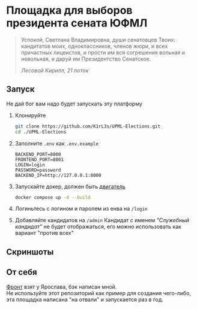 # Площадка для выборов президента сената ЮФМЛ

> Успокой, Светлана Владимировна, души сенатовцев Твоих: кандитатов моих, одноклассников, членов жюри, и всех причастных лицеистов, и прости им вся согрешения вольная и невольная, и даруй им Президентство Сенатское.
> 
> <cite> Лесовой Кирилл, 21 поток </cite>

## Запуск

Не дай бог вам надо будет запускать эту платформу

1. Клонируйте
    ```bash
    git clone https://github.com/K1rL3s/UPML-Elections.git
    cd ./UPML-Elections
    ```

2. Заполните `.env` как `.env.example`
    ```dotenv
    BACKEND_PORT=8000
    FRONTEND_PORT=8001
    LOGIN=login
    PASSWORD=password
    BACKEND_IP=http://127.0.0.1:8000
    ```

3. Запускайте докер, должен быть [двигатель](https://docs.docker.com/engine/install/)
    ```bash
    docker compose up -d --build
    ```

4. Логиньтесь с логином и паролем из енва на `/login`
5. Добавляйте кандидатов на `/admin`
    Кандидат с именем _"Служебный кандидат"_ не будет отображаться, его можно использовать как вариант "против всех"

## Скриншоты




## От себя

[Фронт](https://github.com/yaroslav-asu/UpmlElectionsFrontend) взят у Ярослава, бэк написан мной. \
Не используйте этот репозиторий как пример для создания чего-либо, эта площадка написана "на отвали" и запускается раз в год.